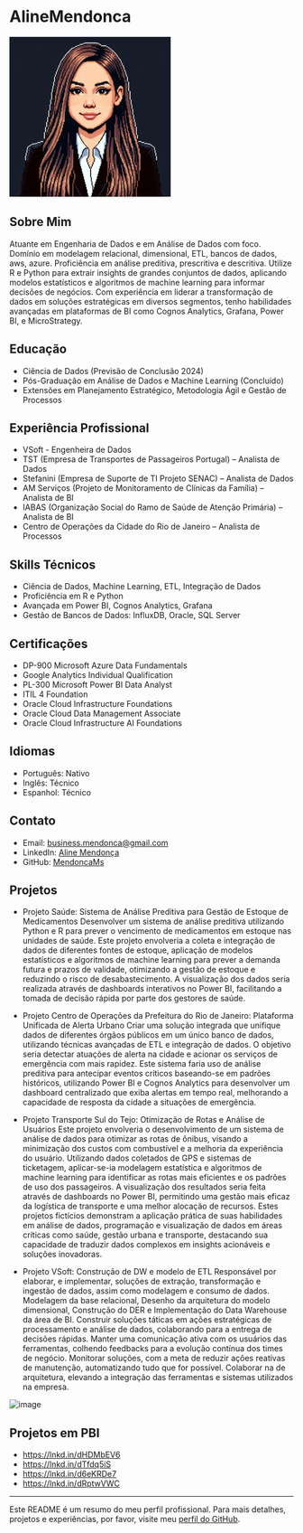 # AlineMendonca

![Aline Mendonça](https://github.com/MendoncaMs/AlineMendonca/blob/main/Sem%20t%C3%ADtulo.png)
<!-- Substitua com o link correto da imagem -->

## Sobre Mim
Atuante em Engenharia de Dados e em Análise de Dados com foco. Domínio em modelagem relacional, dimensional, ETL, bancos de dados, aws, azure. Proficiência em análise preditiva, prescritiva e descritiva. Utilize R e Python para extrair insights de grandes conjuntos de dados, aplicando modelos estatísticos e algoritmos de machine learning para informar decisões de negócios. Com experiência em liderar a transformação de dados em soluções estratégicas em diversos segmentos, tenho habilidades avançadas em plataformas de BI como Cognos Analytics, Grafana, Power BI, e MicroStrategy.

## Educação
- Ciência de Dados (Previsão de Conclusão 2024)
- Pós-Graduação em Análise de Dados e Machine Learning (Concluído)
- Extensões em Planejamento Estratégico, Metodologia Ágil e Gestão de Processos

## Experiência Profissional
- VSoft - Engenheira de Dados
- TST (Empresa de Transportes de Passageiros Portugal) – Analista de Dados
- Stefanini (Empresa de Suporte de TI Projeto SENAC) – Analista de Dados
- AM Serviços (Projeto de Monitoramento de Clínicas da Família) – Analista de BI
- IABAS (Organização Social do Ramo de Saúde de Atenção Primária) – Analista de BI
- Centro de Operações da Cidade do Rio de Janeiro – Analista de Processos

## Skills Técnicos
- Ciência de Dados, Machine Learning, ETL, Integração de Dados
- Proficiência em R e Python
- Avançada em Power BI, Cognos Analytics, Grafana
- Gestão de Bancos de Dados: InfluxDB, Oracle, SQL Server

## Certificações
- DP-900 Microsoft Azure Data Fundamentals
- Google Analytics Individual Qualification
- PL-300 Microsoft Power BI Data Analyst
- ITIL 4 Foundation
- Oracle Cloud Infrastructure Foundations 
- Oracle Cloud Data Management Associate
- Oracle Cloud Infrastructure AI Foundations

## Idiomas
- Português: Nativo
- Inglês: Técnico
- Espanhol: Técnico

## Contato
- Email: business.mendonca@gmail.com
- LinkedIn: [Aline Mendonça](https://www.linkedin.com/in/aline-m-78164a157/)
- GitHub: [MendoncaMs](https://github.com/MendoncaMs/AlineMendonca/blob/main/README.md)

## Projetos

- Projeto Saúde: Sistema de Análise Preditiva para Gestão de Estoque de Medicamentos
Desenvolver um sistema de análise preditiva utilizando Python e R para prever o vencimento de medicamentos em estoque nas unidades de saúde. Este projeto envolveria a coleta e integração de dados de diferentes fontes de estoque, aplicação de modelos estatísticos e algoritmos de machine learning para prever a demanda futura e prazos de validade, otimizando a gestão de estoque e reduzindo o risco de desabastecimento. A visualização dos dados seria realizada através de dashboards interativos no Power BI, facilitando a tomada de decisão rápida por parte dos gestores de saúde.

- Projeto Centro de Operações da Prefeitura do Rio de Janeiro: Plataforma Unificada de Alerta Urbano
Criar uma solução integrada que unifique dados de diferentes órgãos públicos em um único banco de dados, utilizando técnicas avançadas de ETL e integração de dados. O objetivo seria detectar atuações de alerta na cidade e acionar os serviços de emergência com mais rapidez. Este sistema faria uso de análise preditiva para antecipar eventos críticos baseando-se em padrões históricos, utilizando Power BI e Cognos Analytics para desenvolver um dashboard centralizado que exiba alertas em tempo real, melhorando a capacidade de resposta da cidade a situações de emergência.

- Projeto Transporte Sul do Tejo: Otimização de Rotas e Análise de Usuários
Este projeto envolveria o desenvolvimento de um sistema de análise de dados para otimizar as rotas de ônibus, visando a minimização dos custos com combustível e a melhoria da experiência do usuário. Utilizando dados coletados de GPS e sistemas de ticketagem, aplicar-se-ia modelagem estatística e algoritmos de machine learning para identificar as rotas mais eficientes e os padrões de uso dos passageiros. A visualização dos resultados seria feita através de dashboards no Power BI, permitindo uma gestão mais eficaz da logística de transporte e uma melhor alocação de recursos.
Estes projetos fictícios demonstram a aplicação prática de suas habilidades em análise de dados, programação e visualização de dados em áreas críticas como saúde, gestão urbana e transporte, destacando sua capacidade de traduzir dados complexos em insights acionáveis e soluções inovadoras.

- Projeto VSoft: Construção de DW e modelo de ETL
Responsável por elaborar, e implementar, soluções de extração, transformação e ingestão de dados, assim como modelagem e consumo de dados.
Modelagem da base relacional, Desenho da arquitetura do modelo dimensional, Construção do DER e Implementação do Data Warehouse da área de BI.
Construir soluções táticas em ações estratégicas de processamento e análise de dados, colaborando para a entrega de decisões rápidas.
Manter uma comunicação ativa com os usuários das ferramentas, colhendo feedbacks para a evolução contínua dos times de negócio.
Monitorar soluções, com a meta de reduzir ações reativas de manutenção, automatizando tudo que for possível.
Colaborar na de arquitetura, elevando a integração das ferramentas e sistemas utilizados na empresa.

![image](https://github.com/MendoncaMs/AlineMendonca/assets/157612006/bb15cd4c-701f-4434-8880-b95eb31d31be)


## Projetos em PBI
- https://lnkd.in/dHDMbEV6 
- https://lnkd.in/dTfdq5iS 
- https://lnkd.in/d6eKRDe7 
- https://lnkd.in/dRptwVWC 
---

Este README é um resumo do meu perfil profissional. Para mais detalhes, projetos e experiências, por favor, visite meu [perfil do GitHub](https://github.com/MendoncaMs).
